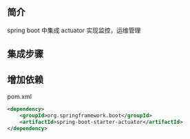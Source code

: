 ## 简介

spring boot 中集成 actuator 实现监控，运维管理

## 集成步骤

## 增加依赖

pom.xml

```xml
<dependency>
    <groupId>org.springframework.boot</groupId>
    <artifactId>spring-boot-starter-actuator</artifactId>
</dependency>
 ```